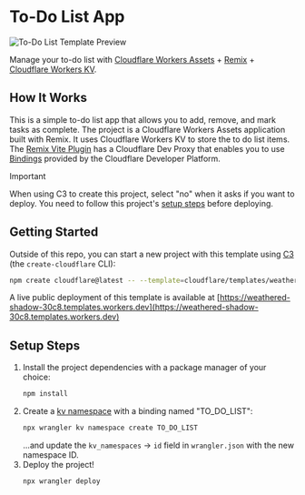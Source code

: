 # To-Do List App

![To-Do List Template Preview](https://imagedelivery.net/wSMYJvS3Xw-n339CbDyDIA/923473bc-a285-487c-93db-e0ddea3d3700/public)

<!-- dash-content-start -->

Manage your to-do list with [Cloudflare Workers Assets](https://developers.cloudflare.com/workers/static-assets/) + [Remix](https://remix.run/) + [Cloudflare Workers KV](https://developers.cloudflare.com/kv/).

## How It Works

This is a simple to-do list app that allows you to add, remove, and mark tasks as complete. The project is a Cloudflare Workers Assets application built with Remix. It uses Cloudflare Workers KV to store the to do list items. The [Remix Vite Plugin](https://remix.run/docs/en/main/guides/vite#vite) has a Cloudflare Dev Proxy that enables you to use [Bindings](https://developers.cloudflare.com/workers/runtime-apis/bindings/) provided by the Cloudflare Developer Platform.

> [!IMPORTANT]
> When using C3 to create this project, select "no" when it asks if you want to deploy. You need to follow this project's [setup steps](https://github.com/cloudflare/templates/tree/main/weathered-shadow-30c8#setup-steps) before deploying.

<!-- dash-content-end -->

## Getting Started

Outside of this repo, you can start a new project with this template using [C3](https://developers.cloudflare.com/pages/get-started/c3/) (the `create-cloudflare` CLI):

```bash
npm create cloudflare@latest -- --template=cloudflare/templates/weathered-shadow-30c8
```

A live public deployment of this template is available at [https://weathered-shadow-30c8.templates.workers.dev](https://weathered-shadow-30c8.templates.workers.dev)

## Setup Steps

1. Install the project dependencies with a package manager of your choice:
   ```bash
   npm install
   ```
2. Create a [kv namespace](https://developers.cloudflare.com/kv/get-started/) with a binding named "TO_DO_LIST":
   ```bash
   npx wrangler kv namespace create TO_DO_LIST
   ```
   ...and update the `kv_namespaces` -> `id` field in `wrangler.json` with the new namespace ID.
3. Deploy the project!
   ```bash
   npx wrangler deploy
   ```
